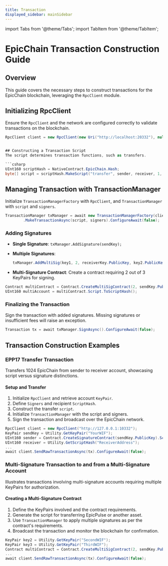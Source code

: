 ```yaml
---
title: Transaction
displayed_sidebar: mainSidebar
---
```


import Tabs from '@theme/Tabs';
import TabItem from '@theme/TabItem';








# EpicChain Transaction Construction Guide

## Overview
This guide covers the necessary steps to construct transactions for the EpicChain blockchain, leveraging the `RpcClient` module.

## Initializing RpcClient
Ensure the `RpcClient` and the network are configured correctly to validate transactions on the blockchain.

```csharp
RpcClient client = new RpcClient(new Uri("http://localhost:20332"), null, null, ProtocolSettings.Load("config.json"));


## Constructing a Transaction Script
The script determines transaction functions, such as transfers.

```csharp
UInt160 scriptHash = NativeContract.EpicChain.Hash;
byte[] script = scriptHash.MakeScript("transfer", sender, receiver, 1, "data");
```

## Managing Transaction with TransactionManager
Initialize `TransactionManagerFactory` with `RpcClient`, and `TransactionManager` with `script` and `signers`.

```csharp
TransactionManager txManager = await new TransactionManagerFactory(client)
        .MakeTransactionAsync(script, signers).ConfigureAwait(false);
```

### Adding Signatures
- **Single Signature**:
  `txManager.AddSignature(sendKey);`

- **Multiple Signatures**:
  ```csharp
  txManager.AddMultiSig(key1, 2, receiverKey.PublicKey, key2.PublicKey, key3.PublicKey);
  ```

- **Multi-Signature Contract**:
  Create a contract requiring 2 out of 3 KeyPairs for signing.

```csharp
Contract multiContract = Contract.CreateMultiSigContract(2, sendKey.PublicKey, key2.PublicKey, key3.PublicKey);
UInt160 multiAccount = multiContract.Script.ToScriptHash();
```

### Finalizing the Transaction
Sign the transaction with added signatures. Missing signatures or insufficient fees will raise an exception.

```csharp
Transaction tx = await txManager.SignAsync().ConfigureAwait(false);
```

## Transaction Construction Examples

### EPP17 Transfer Transaction
Transfers 1024 EpicChain from sender to receiver account, showcasing script versus signature distinctions.

#### Setup and Transfer
1. Initialize `RpcClient` and retrieve account `KeyPair`.
2. Define `Signers` and recipient `ScriptHash`.
3. Construct the transfer `script`.
4. Initialize `TransactionManager` with the script and signers.
5. Sign the transaction and broadcast over the EpicChain network.

```csharp
RpcClient client = new RpcClient("http://127.0.0.1:10332");
KeyPair sendKey = Utility.GetKeyPair("YourWIF");
UInt160 sender = Contract.CreateSignatureContract(sendKey.PublicKey).ScriptHash;
UInt160 receiver = Utility.GetScriptHash("ReceiverAddress");
...
await client.SendRawTransactionAsync(tx).ConfigureAwait(false);
```

### Multi-Signature Transaction to and from a Multi-Signature Account
Illustrates transactions involving multi-signature accounts requiring multiple KeyPairs for authorization.

#### Creating a Multi-Signature Contract
1. Define the KeyPairs involved and the contract requirements.
2. Generate the script for transferring EpicPulse or another asset.
3. Use `TransactionManager` to apply multiple signatures as per the contract's requirements.
4. Broadcast the transaction and monitor the blockchain for confirmation.

```csharp
KeyPair key2 = Utility.GetKeyPair("SecondWIF");
KeyPair key3 = Utility.GetKeyPair("ThirdWIF");
Contract multiContract = Contract.CreateMultiSigContract(2, sendKey.PublicKey, key2.PublicKey, key3.PublicKey);
...
await client.SendRawTransactionAsync(tx).ConfigureAwait(false);
```




















<br/>